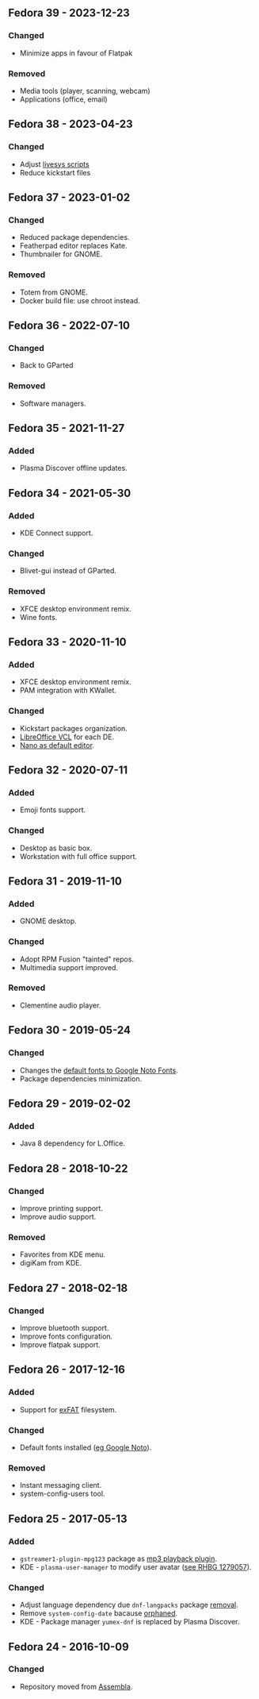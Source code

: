 ## Fedora 39 - 2023-12-23
### Changed
- Minimize apps in favour of Flatpak
### Removed
- Media tools (player, scanning, webcam)
- Applications (office, email)

## Fedora 38 - 2023-04-23
### Changed
- Adjust [livesys scripts][3801]
- Reduce kickstart files

## Fedora 37 - 2023-01-02
### Changed
- Reduced package dependencies.
- Featherpad editor replaces Kate.
- Thumbnailer for GNOME.
### Removed
- Totem from GNOME.
- Docker build file: use chroot instead.

## Fedora 36 - 2022-07-10
### Changed
- Back to GParted
### Removed
- Software managers.

## Fedora 35 - 2021-11-27
### Added
- Plasma Discover offline updates.

## Fedora 34 - 2021-05-30
### Added
- KDE Connect support.
### Changed
- Blivet-gui instead of GParted.
### Removed
- XFCE desktop environment remix.
- Wine fonts.

## Fedora 33 - 2020-11-10
### Added
- XFCE desktop environment remix.
- PAM integration with KWallet.
### Changed
- Kickstart packages organization.
- [LibreOffice VCL][3301] for each DE.
- [Nano as default editor][3302].

## Fedora 32 - 2020-07-11
### Added
- Emoji fonts support.
### Changed
- Desktop as basic box.
- Workstation with full office support.

## Fedora 31 - 2019-11-10
### Added
- GNOME desktop.
### Changed
- Adopt RPM Fusion "tainted" repos.
- Multimedia support improved.
### Removed
- Clementine audio player.

## Fedora 30 - 2019-05-24
### Changed
- Changes the [default fonts to Google Noto Fonts][3001].
- Package dependencies minimization.

## Fedora 29 - 2019-02-02
### Added
- Java 8 dependency for L.Office.

## Fedora 28 - 2018-10-22
### Changed
- Improve printing support.
- Improve audio support.
### Removed
- Favorites from KDE menu.
- digiKam from KDE.

## Fedora 27 - 2018-02-18
### Changed
- Improve bluetooth support.
- Improve fonts configuration.
- Improve flatpak support.

## Fedora 26 - 2017-12-16
### Added
- Support for [exFAT][2601] filesystem.
### Changed
- Default fonts installed ([eg Google Noto][2602]).
### Removed
- Instant messaging client.
- system-config-users tool.

## Fedora 25 - 2017-05-13
### Added
- `gstreamer1-plugin-mpg123` package as [mp3 playback plugin][2501].
- KDE - `plasma-user-manager` to modify user avatar ([see RHBG 1279057][2502]).
### Changed
- Adjust language dependency due `dnf-langpacks` package [removal][2503].
- Remove `system-config-date` bacause [orphaned][2504].
- KDE - Package manager `yumex-dnf` is replaced by Plasma Discover.

## Fedora 24 - 2016-10-09
### Changed
- Repository moved from [Assembla][2401].

[3801]: https://fedoraproject.org/wiki/Changes/ModernizeLiveMedia
[3301]: https://docs.libreoffice.org/vcl.html
[3302]: https://fedoraproject.org/wiki/Changes/UseNanoByDefault
[3001]: https://fedoraproject.org/wiki/Changes/DefaultFontsToNoto
[2601]: https://en.wikipedia.org/wiki/ExFAT
[2602]: https://www.google.com/get/noto/
[2501]: https://bugzilla.redhat.com/show_bug.cgi?id=1394148
[2502]: https://bugzilla.redhat.com/show_bug.cgi?id=1279057
[2503]: https://fedoraproject.org/wiki/QA:Testcase_dnf_langpacks_plugin
[2504]: https://lists.fedoraproject.org/archives/list/devel@lists.fedoraproject.org/message/BIV6Z2LN2LCO4I6LE636PPWOINUETV3S/
[2401]: https://app.assembla.com/spaces/fedora-remix/subversion/source